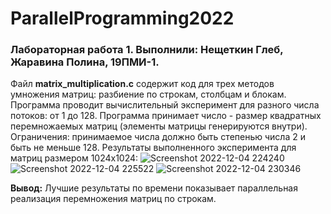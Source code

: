 # ParallelProgramming2022
### Лабораторная работа 1. Выполнили: Нещеткин Глеб, Жаравина Полина, 19ПМИ-1.
Файл **matrix_multiplication.c** содержит код для трех методов умножения матриц: разбиение по строкам, столбцам и блокам. Программа проводит вычислительный эксперимент для разного числа потоков: от 1 до 128. Программа принимает число - размер квадратных перемножаемых матриц (элементы матрицы генерируются внутри). Ограничения: принимаемое числа должно быть степенью числа 2 и быть не меньше 128.
Результаты выполненного эксперимента для матриц размером 1024x1024:
![Screenshot 2022-12-04 224240](https://user-images.githubusercontent.com/71218745/205511830-4bbe3dc7-0ad4-46c9-a1b5-a20701458a8e.png)
![Screenshot 2022-12-04 225522](https://user-images.githubusercontent.com/71218745/205512469-b2a863fe-4268-4479-b77a-6ec2628e4cc2.png)
![Screenshot 2022-12-04 230346](https://user-images.githubusercontent.com/71218745/205512844-10bc2d73-f088-40f6-816a-fd2af37b28ce.png)


**Вывод:** Лучшие результаты по времени показывает параллельная реализация перемножения матриц по строкам. 
